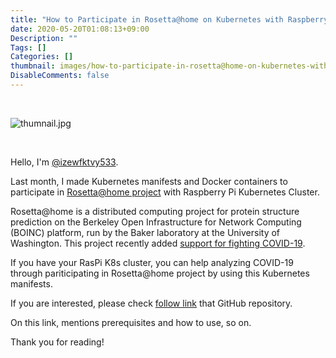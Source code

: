 ```yaml
---
title: "How to Participate in Rosetta@home on Kubernetes with Raspberry Pi"
date: 2020-05-20T01:08:13+09:00
Description: ""
Tags: []
Categories: []
thumbnail: images/how-to-participate-in-rosetta@home-on-kubernetes-with-raspberry-pi/thumbnail.jpg
DisableComments: false
---
```


&nbsp;

![thumnail.jpg](/images/how-to-participate-in-rosetta@home-on-kubernetes-with-raspberry-pi/thumbnail.jpg)

&nbsp;

Hello, I'm [@izewfktvy533](https://twitter.com/izewfktvy533).

Last month, I made Kubernetes manifests and Docker containers to participate in [Rosetta@home project](https://boinc.bakerlab.org/) with Raspberry Pi Kubernetes Cluster.

Rosetta@home is a distributed computing project for protein structure prediction on the Berkeley Open Infrastructure for Network Computing (BOINC) platform, run by the Baker laboratory at the University of Washington.
This project recently added [support for fighting COVID-19](https://boinc.bakerlab.org/rosetta/forum_thread.php?id=13702).

If you have your RasPi K8s cluster, you can help analyzing COVID-19 through pariticipating in Rosetta@home project by using this Kubernetes manifests. 

If you are interested, please check [follow link](https://github.com/izewfktvy533zjmn/raspi-k8s-rah) that GitHub repository.

On this link, mentions prerequisites and how to use, so on.

Thank you for reading!

&nbsp;

